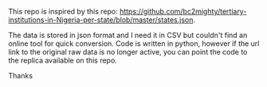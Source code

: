 This repo is inspired by this repo: https://github.com/bc2mighty/tertiary-institutions-in-Nigeria-per-state/blob/master/states.json. 

The data is stored in json format and I need it in CSV but couldn't find an online tool for quick conversion. Code is written in python, however if the url link to the original raw data is no longer active, you can point the code to the replica available on this repo.

Thanks

